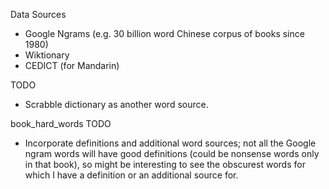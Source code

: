 Data Sources
* Google Ngrams (e.g. 30 billion word Chinese corpus of books since 1980)
* Wiktionary
* CEDICT (for Mandarin)

TODO
* Scrabble dictionary as another word source.

book_hard_words TODO
* Incorporate definitions and additional word sources;
  not all the Google ngram words will have good
  definitions (could be nonsense words only in that book), so might be
  interesting to see the obscurest words for which I have a definition or
  an additional source for.
